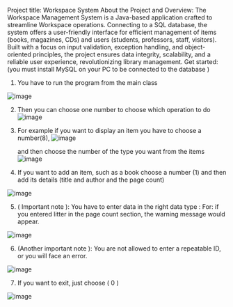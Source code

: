 Project title: Workspace System
About the Project and Overview:
The Workspace Management System is a Java-based application crafted to streamline 
Workspace operations. Connecting to a SQL database, the system offers a user-friendly 
interface for efficient management of items (books, magazines, CDs) and users (students, 
professors, staff, visitors). Built with a focus on input validation, exception handling, and 
object-oriented principles, the project ensures data integrity, scalability, and a reliable 
user experience, revolutionizing library management.
Get started: (you must install MySQL on your PC to be connected to the database )
1. You have to run the program from the main class
 
 ![image](https://github.com/MohamedHelmy296/Learning-Java/assets/142120424/4b39f5eb-8464-4473-ab2f-e34179b50228)

2. Then you can choose one number to choose which operation to do 
 ![image](https://github.com/MohamedHelmy296/Learning-Java/assets/142120424/8d7a8437-b225-419a-a100-8fd7a18e0aa0)

3. For example if you want to display an item you have to choose a number(8),
   ![image](https://github.com/MohamedHelmy296/Learning-Java/assets/142120424/31f6e834-b241-4687-9bf6-c2311b95b7d8)

   and then choose the number of the type you want from the items
    ![image](https://github.com/MohamedHelmy296/Learning-Java/assets/142120424/d3e35ed9-897f-4a4d-aed0-4716d1031f4a)


4. If you want to add an item, such as a book choose a number (1) and then add its details 
 (title and author and the page count) 
 
 ![image](https://github.com/MohamedHelmy296/Learning-Java/assets/142120424/a4078239-3fce-4b18-8a37-465b36bf68cf)

5. ( Important note ): You have to enter data in the right data type :
 For: if you entered litter in the page count section, the warning message would 
 appear.

![image](https://github.com/MohamedHelmy296/Learning-Java/assets/142120424/7ddc0fc6-9e14-49d1-a73a-3b4cb43f1ac8)

 
 6. (Another important note ): You are not allowed to enter a repeatable ID, or you will 
 face an error. 

 
 ![image](https://github.com/MohamedHelmy296/Learning-Java/assets/142120424/7d780948-c369-4cdf-ab9f-66a98ceaee42)

 
 7. If you want to exit, just choose ( 0 )
 
 ![image](https://github.com/MohamedHelmy296/Learning-Java/assets/142120424/8c983f32-29b2-4a46-b514-8084d8a0806d)
